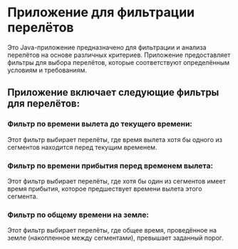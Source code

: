 # Приложение для фильтрации перелётов
Это Java-приложение предназначено для фильтрации и анализа перелётов на основе различных
критериев.
Приложение предоставляет фильтры для выбора перелётов,
которые соответствуют определённым условиям и требованиям.

## Приложение включает следующие фильтры для перелётов:

### Фильтр по времени вылета до текущего времени:
Этот фильтр выбирает перелёты, где время вылета хотя бы одного из сегментов находится перед текущим временем.

### Фильтр по времени прибытия перед временем вылета:
Этот фильтр выбирает перелёты, где хотя бы один из сегментов имеет время прибытия, которое предшествует времени вылета этого сегмента.

### Фильтр по общему времени на земле:
Этот фильтр выбирает перелёты, где общее время, проведённое на земле (накопленное между сегментами), превышает заданный порог.

